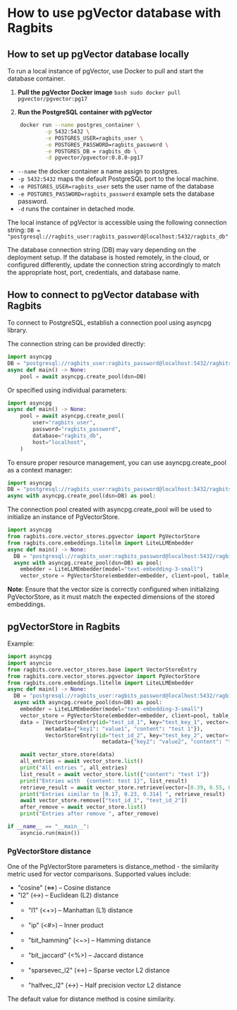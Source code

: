 # How to use pgVector database with Ragbits

## How to set up pgVector database locally
To run a local instance of pgVector, use Docker to pull and start the database container.

1. **Pull the pgVector Docker image**
`bash sudo docker pull pgvector/pgvector:pg17`


2. **Run the PostgreSQL container with pgVector**

```bash
    docker run --name postgres_container \
            -p 5432:5432 \
            -e POSTGRES_USER=ragbits_user \
            -e POSTGRES_PASSWORD=ragbits_password \
            -e POSTGRES_DB = ragbits_db \
            -d pgvector/pgvector:0.8.0-pg17
```

* `--name` the docker container a name assign to postgres.
* `-p 5432:5432` maps the default PostgreSQL port to the local machine.
* `-e POSTGRES_USER=ragbits_user` sets the user name of the database
* `-e POSTGRES_PASSWORD=ragbits_password` example sets the database password.
* `-d` runs the container in detached mode.

The local instance of pgVector is accessible using the following connection string:
```DB = "postgresql://ragbits_user:ragbits_password@localhost:5432/ragbits_db"```

The database connection string (DB) may vary depending on the deployment setup.
If the database is hosted remotely, in the cloud, or configured differently,
update the connection string accordingly to match the appropriate host, port, credentials, and database name.

## How to connect to pgVector database with Ragbits
To connect to PostgreSQL, establish a connection pool using asyncpg library.

The connection string can be provided directly:
```python
import asyncpg
DB = "postgresql://ragbits_user:ragbits_password@localhost:5432/ragbits_db"
async def main() -> None:
    pool = await asyncpg.create_pool(dsn=DB)
```
Or specified using individual parameters:
```python
import asyncpg
async def main() -> None:
    pool = await asyncpg.create_pool(
        user="ragbits_user",
        password="ragbits_password",
        database="ragbits_db",
        host="localhost",
    )
```
To ensure proper resource management, you can use asyncpg.create_pool as a context manager:
```python
import asyncpg
DB = "postgresql://ragbits_user:ragbits_password@localhost:5432/ragbits_db"
async with asyncpg.create_pool(dsn=DB) as pool:

```

The connection pool created with asyncpg.create_pool will be used to initialize an instance of PgVectorStore.


```python
import asyncpg
from ragbits.core.vector_stores.pgvector import PgVectorStore
from ragbits.core.embeddings.litellm import LiteLLMEmbedder
async def main() -> None:
  DB = "postgresql://ragbits_user:ragbits_password@localhost:5432/ragbits_db"
  async with asyncpg.create_pool(dsn=DB) as pool:
    embedder = LiteLLMEmbedder(model="text-embedding-3-small")
    vector_store = PgVectorStore(embedder=embedder, client=pool, table_name="test_table", vector_size=1536)
```

**Note**: Ensure that the vector size is correctly configured when initializing PgVectorStore,
as it must match the expected dimensions of the stored embeddings.

## pgVectorStore in Ragbits
Example:
```python
import asyncpg
import asyncio
from ragbits.core.vector_stores.base import VectorStoreEntry
from ragbits.core.vector_stores.pgvector import PgVectorStore
from ragbits.core.embeddings.litellm import LiteLLMEmbedder
async def main() -> None:
  DB = "postgresql://ragbits_user:ragbits_password@localhost:5432/ragbits_db"
  async with asyncpg.create_pool(dsn=DB) as pool:
    embedder = LiteLLMEmbedder(model="text-embedding-3-small")
    vector_store = PgVectorStore(embedder=embedder, client=pool, table_name="test_table", vector_size=3)
    data = [VectorStoreEntry(id="test_id_1", key="test_key_1", vector=[0.1, 0.2, 0.3],
            metadata={"key1": "value1", "content": "test 1"}),
            VectorStoreEntry(id="test_id_2", key="test_key_2", vector=[0.4, 0.5, 0.6],
                              metadata={"key2": "value2", "content": "test 2"})]

    await vector_store.store(data)
    all_entries = await vector_store.list()
    print("All entries ", all_entries)
    list_result = await vector_store.list({"content": "test 1"})
    print("Entries with  {content: test 1}", list_result)
    retrieve_result = await vector_store.retrieve(vector=[0.39, 0.55, 0.6])
    print("Entries similar to [0.17, 0.23, 0.314] ", retrieve_result)
    await vector_store.remove(["test_id_1", "test_id_2"])
    after_remove = await vector_store.list()
    print("Entries after remove ", after_remove)

if __name__ == "__main__":
    asyncio.run(main())
```

### PgVectorStore distance

One of the PgVectorStore parameters is distance_method - the similarity metric used for vector comparisons.
Supported values include:

 * "cosine" (<=>) – Cosine distance
 * "l2" (<->) – Euclidean (L2) distance
 *   - "l1" (<+>) – Manhattan (L1) distance
 *  - "ip" (<#>) – Inner product
 *   - "bit_hamming" (<~>) – Hamming distance
 *   - "bit_jaccard" (<%>) – Jaccard distance
 *   - "sparsevec_l2" (<->) – Sparse vector L2 distance
 *   - "halfvec_l2" (<->) – Half precision vector L2 distance

The default value for distance method is cosine similarity.




